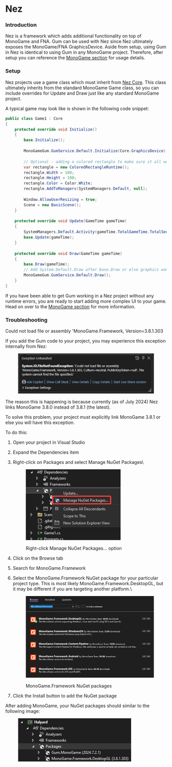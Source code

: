 # Nez

### Introduction

Nez is a framework which adds additional functionality on top of MonoGame and FNA. Gum can be used with Nez since Nez ultimately exposes the MonoGame/FNA GraphicsDevice. Aside from setup, using Gum in Nez is identical to using Gum in any MonoGame project. Therefore, after setup you can reference the [MonoGame section](monogame/) for usage details.

### Setup

Nez projects use a game class which must inherit from [Nez Core](https://github.com/prime31/Nez/blob/master/FAQs/Nez-Core.md). This class ultimately inherits from the standard MonoGame Game class, so you can include overrides for Update and Draw just like any standard MonoGame project.

A typical game may look like is shown in the following code snippet:

```csharp
public class Game1 : Core
{
    protected override void Initialize()
    {
        base.Initialize();

        MonoGameGum.GumService.Default.Initialize(Core.GraphicsDevice);
        
        // Optional - adding a colored rectangle to make sure it all works:
        var rectangle = new ColoredRectangleRuntime();
        rectangle.Width = 100;
        rectangle.Height = 100;
        rectangle.Color = Color.White;
        rectangle.AddToManagers(SystemManagers.Default, null);

        Window.AllowUserResizing = true;
        Scene = new BasicScene();
    }

    protected override void Update(GameTime gameTime)
    {
        SystemManagers.Default.Activity(gameTime.TotalGameTime.TotalSeconds);
        base.Update(gameTime);
    }

    protected override void Draw(GameTime gameTime)
    {
        base.Draw(gameTime);
        // Add System.Default.Draw after base.Draw or else graphics won't show up
        MonoGameGum.GumService.Default.Draw();
    }
}
```

If you have been able to get Gum working in a Nez project without any runtime errors, you are ready to start adding more complex UI to your game. Head on over to the [MonoGame section](monogame/) for more information.

### Troubleshooting

Could not load file or assembly 'MonoGame.Framework, Version=3.8.1.303

If you add the Gum code to your project, you may experience this exception internally from Nez:

<figure><img src="../.gitbook/assets/image (71).png" alt=""><figcaption></figcaption></figure>

The reason this is happening is because currently (as of July 2024) Nez links MonoGame 3.8.0 instead of 3.8.1 (the latest).

To solve this problem, your project must explicitly link MonoGame 3.8.1 or else you will have this exception.

To do this:

1. Open your project in Visual Studio
2. Expand the Dependencies item
3.  Right-click on Packages and select Manage NuGet Packages\


    <figure><img src="../.gitbook/assets/image (73).png" alt=""><figcaption><p>Right-click Manage NuGet Packages... option</p></figcaption></figure>
4. Click on the Browse tab
5. Search for MonoGame.Framework
6.  Select the MonoGame.Framework NuGet package for your particular project type. This is most likely MonoGame.Framework.DesktopGL, but it may be different if you are targeting another platform.\


    <figure><img src="../.gitbook/assets/image (74).png" alt=""><figcaption><p>MonoGame.Framework NuGet packages</p></figcaption></figure>
7. Click the Install button to add the NuGet package

After adding MonoGame, your NuGet packages should similar to the following image:

<figure><img src="../.gitbook/assets/image (72).png" alt=""><figcaption></figcaption></figure>
